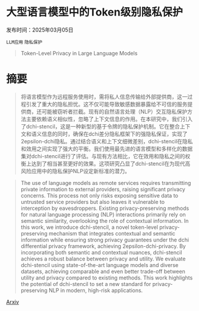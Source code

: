 # 大型语言模型中的Token级别隐私保护

发布时间：2025年03月05日

`LLM应用` `隐私保护`

> Token-Level Privacy in Large Language Models

# 摘要

> 将语言模型作为远程服务使用时，需将私人信息传输给外部提供商，这一过程引发了重大的隐私担忧。这不仅可能导致敏感数据暴露给不可信的服务提供商，还可能被窃听者拦截。现有的自然语言处理（NLP）交互隐私保护方法主要依赖语义相似性，忽略了上下文信息的作用。在本研究中，我们引入了dchi-stencil，这是一种新型的基于令牌的隐私保护机制。它在整合上下文和语义信息的同时，确保在dchi差分隐私框架下的强隐私保证，实现了2epsilon-dchi隐私。通过结合语义和上下文细微差别，dchi-stencil在隐私和效用之间实现了强大的平衡。我们使用最先进的语言模型和多样化的数据集对dchi-stencil进行了评估。与现有方法相比，它在效用和隐私之间的权衡上达到了相当甚至更好的效果。这项研究凸显了dchi-stencil在为现代高风险应用中的隐私保护NLP设定新标准的潜力。

> The use of language models as remote services requires transmitting private information to external providers, raising significant privacy concerns. This process not only risks exposing sensitive data to untrusted service providers but also leaves it vulnerable to interception by eavesdroppers. Existing privacy-preserving methods for natural language processing (NLP) interactions primarily rely on semantic similarity, overlooking the role of contextual information. In this work, we introduce dchi-stencil, a novel token-level privacy-preserving mechanism that integrates contextual and semantic information while ensuring strong privacy guarantees under the dchi differential privacy framework, achieving 2epsilon-dchi-privacy. By incorporating both semantic and contextual nuances, dchi-stencil achieves a robust balance between privacy and utility. We evaluate dchi-stencil using state-of-the-art language models and diverse datasets, achieving comparable and even better trade-off between utility and privacy compared to existing methods. This work highlights the potential of dchi-stencil to set a new standard for privacy-preserving NLP in modern, high-risk applications.

[Arxiv](https://arxiv.org/abs/2503.03652)